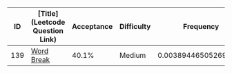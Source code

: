 |ID|[Title](Leetcode Question Link)|Acceptance|Difficulty|Frequency|
|----|-----|----|---|---|
|139|[Word Break]( https://leetcode.com/problems/word-break)|40.1%|Medium|0.003894465052690167|
